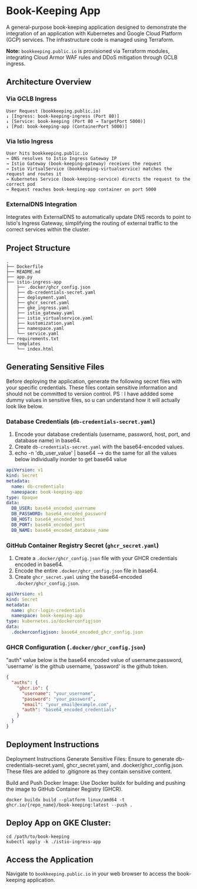 
# Book-Keeping App

A general-purpose book-keeping application designed to demonstrate the integration of an application with Kubernetes and Google Cloud Platform (GCP) services. The infrastructure code is managed using Terraform.

**Note:** `bookkeeping.public.io` is provisioned via Terraform modules, integrating Cloud Armor WAF rules and DDoS mitigation through GCLB ingress.

## Architecture Overview

### Via GCLB Ingress

```
User Request (bookkeeping.public.io)
↓ [Ingress: book-keeping-ingress (Port 80)]
↓ [Service: book-keeping (Port 80 → TargetPort 5000)]
↓ [Pod: book-keeping-app (ContainerPort 5000)]
```

### Via Istio Ingress

```
User hits bookkeeping.public.io
→ DNS resolves to Istio Ingress Gateway IP
→ Istio Gateway (book-keeping-gateway) receives the request
→ Istio VirtualService (bookkeeping-virtualservice) matches the request and routes it
→ Kubernetes Service (book-keeping-service) directs the request to the correct pod
→ Request reaches book-keeping-app container on port 5000
```

### ExternalDNS Integration

Integrates with ExternalDNS to automatically update DNS records to point to Istio's Ingress Gateway, simplifying the routing of external traffic to the correct services within the cluster.

## Project Structure

```plaintext
.
├── Dockerfile
├── README.md
├── app.py
├── istio-ingress-app
│   ├── .docker/ghcr_config.json
│   ├── db-credentials-secret.yaml
│   ├── deployment.yaml
│   ├── ghcr_secret.yaml
│   ├── gke_ingress.yaml
│   ├── istio_gateway.yaml
│   ├── istio_virtualservice.yaml
│   ├── kustomization.yaml
│   ├── namespace.yaml
│   └── service.yaml
├── requirements.txt
└── templates
    └── index.html
```

## Generating Sensitive Files

Before deploying the application, generate the following secret files with your specific credentials. These files contain sensitive information and should not be committed to version control. 
PS : I have addded some dummy values in sensitive files, so u can understand how it will actually look like below.

### Database Credentials (`db-credentials-secret.yaml`)

1. Encode your database credentials (username, password, host, port, and database name) in base64.
2. Create `db-credentials-secret.yaml` with the base64-encoded values.
3. echo -n 'db_user_value' | base64 --> do the same for all the values below individually inorder to get base64 value

```yaml
apiVersion: v1
kind: Secret
metadata:
  name: db-credentials
  namespace: book-keeping-app
type: Opaque
data:
  DB_USER: base64_encoded_username
  DB_PASSWORD: base64_encoded_password
  DB_HOST: base64_encoded_host
  DB_PORT: base64_encoded_port
  DB_NAME: base64_encoded_database_name
```

### GitHub Container Registry Secret (`ghcr_secret.yaml`)

1. Create a `.docker/ghcr_config.json` file with your GHCR credentials encoded in base64.
2. Encode the entire `.docker/ghcr_config.json` file in base64.
3. Create `ghcr_secret.yaml` using the base64-encoded `.docker/ghcr_config.json`.

```yaml
apiVersion: v1
kind: Secret
metadata:
  name: ghcr-login-credentials
  namespace: book-keeping-app
type: kubernetes.io/dockerconfigjson
data:
  .dockerconfigjson: base64_encoded_ghcr_config.json
```

### GHCR Configuration (`.docker/ghcr_config.json`)

"auth" value below is the base64 encoded value of username:password, 'username' is the github username, 'password' is the github token.

```json
{
  "auths": {
    "ghcr.io": {
      "username": "your_username",
      "password": "your_password",
      "email": "your_email@example.com",
      "auth": "base64_encoded_credentials"
    }
  }
}
```

## Deployment Instructions

Deployment Instructions
Generate Sensitive Files: Ensure to generate db-credentials-secret.yaml, ghcr_secret.yaml, and .docker/ghcr_config.json. These files are added to .gitignore as they contain sensitive content.

Build and Push Docker Image: Use Docker buildx for building and pushing the image to GitHub Container Registry (GHCR).

```
docker buildx build --platform linux/amd64 -t ghcr.io/{repo_name}/book-keeping:latest --push .
```

## Deploy App on GKE Cluster:

```
cd /path/to/book-keeping
kubectl apply -k ./istio-ingress-app

```

## Access the Application

Navigate to `bookkeeping.public.io` in your web browser to access the book-keeping application.
